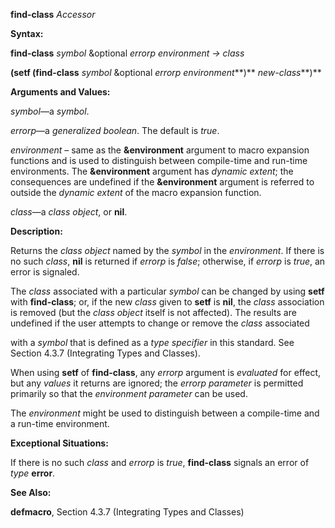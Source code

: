 **find-class** *Accessor* 

**Syntax:** 

**find-class** *symbol* &optional *errorp environment → class* 

**(setf (find-class** *symbol* &optional *errorp environment***)** *new-class***)** 

**Arguments and Values:** 

*symbol*—a *symbol*. 

*errorp*—a *generalized boolean*. The default is *true*. 

*environment* – same as the **&environment** argument to macro expansion functions and is used to distinguish between compile-time and run-time environments. The **&environment** argument has *dynamic extent*; the consequences are undefined if the **&environment** argument is referred to outside the *dynamic extent* of the macro expansion function. 

*class*—a *class object*, or **nil**. 



 

 

**Description:** 

Returns the *class object* named by the *symbol* in the *environment*. If there is no such *class*, **nil** is returned if *errorp* is *false*; otherwise, if *errorp* is *true*, an error is signaled. 

The *class* associated with a particular *symbol* can be changed by using **setf** with **find-class**; or, if the new *class* given to **setf** is **nil**, the *class* association is removed (but the *class object* itself is not affected). The results are undefined if the user attempts to change or remove the *class* associated 

with a *symbol* that is defined as a *type specifier* in this standard. See Section 4.3.7 (Integrating Types and Classes). 

When using **setf** of **find-class**, any *errorp* argument is *evaluated* for effect, but any *values* it returns are ignored; the *errorp parameter* is permitted primarily so that the *environment parameter* can be used. 

The *environment* might be used to distinguish between a compile-time and a run-time environment. 

**Exceptional Situations:** 

If there is no such *class* and *errorp* is *true*, **find-class** signals an error of *type* **error**. 

**See Also:** 

**defmacro**, Section 4.3.7 (Integrating Types and Classes) 

